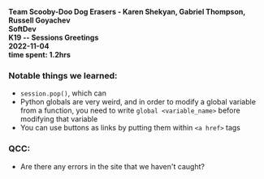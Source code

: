 **Team Scooby-Doo Dog Erasers - Karen Shekyan, Gabriel Thompson, Russell Goyachev \
SoftDev \
K19 -- Sessions Greetings \
2022-11-04 \
time spent: 1.2hrs**

### Notable things we learned:
 - `session.pop()`, which can 
 - Python globals are very weird, and in order to modify a global variable from a function, you need to write `global <variable_name>` before modifying that variable
 - You can use buttons as links by putting them within `<a href>` tags

### QCC:
 - Are there any errors in the site that we haven't caught?

